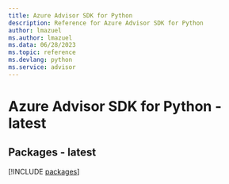 ```yaml
---
title: Azure Advisor SDK for Python
description: Reference for Azure Advisor SDK for Python
author: lmazuel
ms.author: lmazuel
ms.data: 06/28/2023
ms.topic: reference
ms.devlang: python
ms.service: advisor
---
```

# Azure Advisor SDK for Python - latest
## Packages - latest
[!INCLUDE [packages](advisor-index.md)]